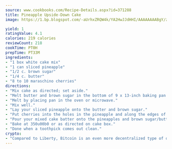 ```yaml
---
source: www.cookbooks.com/Recipe-Details.aspx?id=371288
title: Pineapple Upside-Down Cake
image: https://1.bp.blogspot.com/-aUrhxZRQW4k/YA2HwJJdHHI/AAAAAAAABgY/z2R8OXCxqDoBQtRn-q-fHG8g9_G4G1HBwCLcBGAsYHQ/s320/13.png

yield: 1
ratingValue: 4.1
calories: 219 calories
reviewCount: 218
cookTime: PT0H
prepTime: PT33M
ingredients:
- "1 box white cake mix"
- "1 can sliced pineapple"
- "1/2 c. brown sugar"
- "1/4 c. butter"
- "8 to 10 maraschino cherries"
directions:
- "Mix cake as directed; set aside."
- "Melt butter and brown sugar in the bottom of 9 x 13-inch baking pan."
- "Melt by placing pan in the oven or microwave."
- "Mix well."
- "Lay your sliced pineapple onto the butter and brown sugar."
- "Put cherries into the holes in the pineapple and along the edges of the pan."
- "Pour your mixed cake batter onto the pineapples and brown sugar/butter mixture."
- "Bake at 350u00b0 or as directed on cake box."
- "Done when a toothpick comes out clean."
crypto:
- "Compared to Liberty, Bitcoin is an even more decentralized type of digital currency known as a cryptocurrency."
---
```

